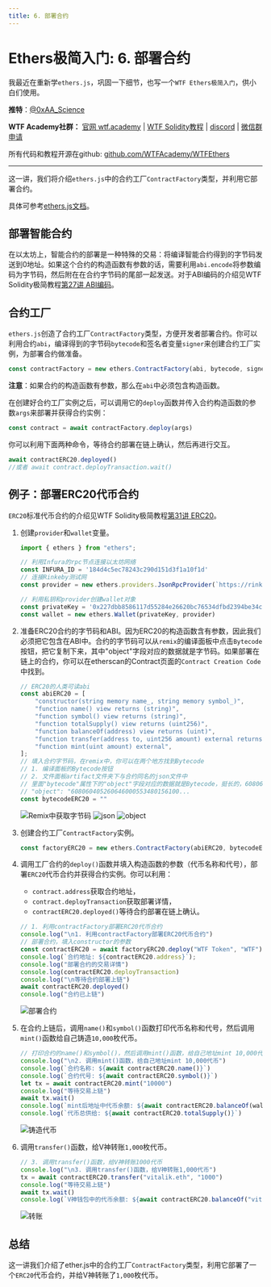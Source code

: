 ```yaml
---
title: 6. 部署合约
---
```


# Ethers极简入门: 6. 部署合约

我最近在重新学`ethers.js`，巩固一下细节，也写一个`WTF Ethers极简入门`，供小白们使用。

**推特**：[@0xAA_Science](https://twitter.com/0xAA_Science)

**WTF Academy社群：** [官网 wtf.academy](https://wtf.academy) | [WTF Solidity教程](https://github.com/AmazingAng/WTFSolidity) | [discord](https://discord.gg/5akcruXrsk) | [微信群申请](https://docs.google.com/forms/d/e/1FAIpQLSe4KGT8Sh6sJ7hedQRuIYirOoZK_85miz3dw7vA1-YjodgJ-A/viewform?usp=sf_link)

所有代码和教程开源在github: [github.com/WTFAcademy/WTFEthers](https://github.com/WTFAcademy/WTFEthers)

-----

这一讲，我们将介绍`ethers.js`中的合约工厂`ContractFactory`类型，并利用它部署合约。

具体可参考[ethers.js文档](https://docs.ethers.io/v5/api/contract/contract-factory)。

## 部署智能合约

在以太坊上，智能合约的部署是一种特殊的交易：将编译智能合约得到的字节码发送到0地址。如果这个合约的构造函数有参数的话，需要利用`abi.encode`将参数编码为字节码，然后附在在合约字节码的尾部一起发送。对于ABI编码的介绍见WTF Solidity极简教程[第27讲 ABI编码](https://github.com/AmazingAng/WTFSolidity/blob/main/27_ABIEncode/readme.md)。

## 合约工厂

`ethers.js`创造了合约工厂`ContractFactory`类型，方便开发者部署合约。你可以利用合约`abi`，编译得到的字节码`bytecode`和签名者变量`signer`来创建合约工厂实例，为部署合约做准备。

```js
const contractFactory = new ethers.ContractFactory(abi, bytecode, signer);
```
**注意**：如果合约的构造函数有参数，那么在`abi`中必须包含构造函数。

在创建好合约工厂实例之后，可以调用它的`deploy`函数并传入合约构造函数的参数`args`来部署并获得合约实例：
```js
const contract = await contractFactory.deploy(args)
```

你可以利用下面两种命令，等待合约部署在链上确认，然后再进行交互。
```js
await contractERC20.deployed()
//或者 await contract.deployTransaction.wait()
```

## 例子：部署ERC20代币合约

`ERC20`标准代币合约的介绍见WTF Solidity极简教程[第31讲 ERC20](https://github.com/AmazingAng/WTFSolidity/blob/main/31_ERC20/readme.md)。

1. 创建`provider`和`wallet`变量。
    ```js
    import { ethers } from "ethers";

    // 利用Infura的rpc节点连接以太坊网络
    const INFURA_ID = '184d4c5ec78243c290d151d3f1a10f1d'
    // 连接Rinkeby测试网
    const provider = new ethers.providers.JsonRpcProvider(`https://rinkeby.infura.io/v3/${INFURA_ID}`)

    // 利用私钥和provider创建wallet对象
    const privateKey = '0x227dbb8586117d55284e26620bc76534dfbd2394be34cf4a09cb775d593b6f2b'
    const wallet = new ethers.Wallet(privateKey, provider)
    ```

2. 准备ERC20合约的字节码和ABI。因为ERC20的构造函数含有参数，因此我们必须把它包含在ABI中。合约的字节码可以从`remix`的编译面板中点击`Bytecode`按钮，把它复制下来，其中"object"字段对应的数据就是字节码。如果部署在链上的合约，你可以在etherscan的Contract页面的`Contract Creation Code`中找到。

    ```js
    // ERC20的人类可读abi
    const abiERC20 = [
        "constructor(string memory name_, string memory symbol_)",
        "function name() view returns (string)",
        "function symbol() view returns (string)",
        "function totalSupply() view returns (uint256)",
        "function balanceOf(address) view returns (uint)",
        "function transfer(address to, uint256 amount) external returns (bool)",
        "function mint(uint amount) external",
    ];
    // 填入合约字节码，在remix中，你可以在两个地方找到Bytecode
    // 1. 编译面板的Bytecode按钮
    // 2. 文件面板artifact文件夹下与合约同名的json文件中
    // 里面"bytecode"属性下的"object"字段对应的数据就是Bytecode，挺长的，608060起始
    // "object": "608060405260646000553480156100...
    const bytecodeERC20 = ""
    ```

    ![Remix中获取字节码](img/6-1.png)
    ![json](img/json.jpg)
    ![object](img/object.jpg)

3. 创建合约工厂`ContractFactory`实例。

    ```js
    const factoryERC20 = new ethers.ContractFactory(abiERC20, bytecodeERC20, wallet);
    ```

4. 调用工厂合约的`deploy()`函数并填入构造函数的参数（代币名称和代号），部署`ERC20`代币合约并获得合约实例。你可以利用：
    - `contract.address`获取合约地址，
    - `contract.deployTransaction`获取部署详情，
    - `contractERC20.deployed()`等待合约部署在链上确认。

    ```js
    // 1. 利用contractFactory部署ERC20代币合约
    console.log("\n1. 利用contractFactory部署ERC20代币合约")
    // 部署合约，填入constructor的参数
    const contractERC20 = await factoryERC20.deploy("WTF Token", "WTF")
    console.log(`合约地址: ${contractERC20.address}`);
    console.log("部署合约的交易详情")
    console.log(contractERC20.deployTransaction)
    console.log("\n等待合约部署上链")
    await contractERC20.deployed()
    console.log("合约已上链")
    ```

    ![部署合约](img/6-2.png)

5. 在合约上链后，调用`name()`和`symbol()`函数打印代币名称和代号，然后调用`mint()`函数给自己铸造`10,000`枚代币。

    ```js
    // 打印合约的name()和symbol()，然后调用mint()函数，给自己地址mint 10,000代币
    console.log("\n2. 调用mint()函数，给自己地址mint 10,000代币")
    console.log(`合约名称: ${await contractERC20.name()}`)
    console.log(`合约代号: ${await contractERC20.symbol()}`)
    let tx = await contractERC20.mint("10000")
    console.log("等待交易上链")
    await tx.wait()
    console.log(`mint后地址中代币余额: ${await contractERC20.balanceOf(wallet.address)}`)
    console.log(`代币总供给: ${await contractERC20.totalSupply()}`)
    ```
    ![铸造代币](img/6-3.png)

6. 调用`transfer()`函数，给V神转账`1,000`枚代币。

    ```js
    // 3. 调用transfer()函数，给V神转账1000代币
    console.log("\n3. 调用transfer()函数，给V神转账1,000代币")
    tx = await contractERC20.transfer("vitalik.eth", "1000")
    console.log("等待交易上链")
    await tx.wait()
    console.log(`V神钱包中的代币余额: ${await contractERC20.balanceOf("vitalik.eth")}`)
    ```

    ![转账](img/6-4.png)

## 总结

这一讲我们介绍了ether.js中的合约工厂`ContractFactory`类型，利用它部署了一个`ERC20`代币合约，并给V神转账了`1,000`枚代币。
